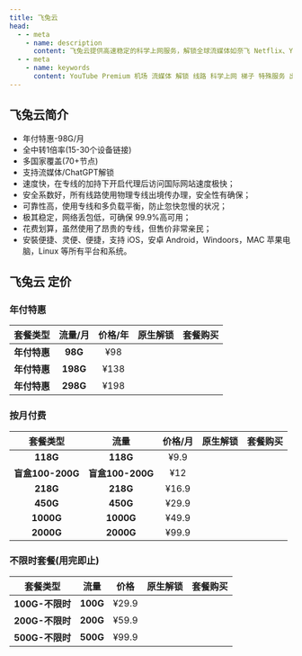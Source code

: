 ```yaml
---
title: 飞兔云
head:
  - - meta
    - name: description
      content: 飞兔云提供高速稳定的科学上网服务，解锁全球流媒体如奈飞 Netflix、YouTube、迪士尼、HBO Max等，支持多设备连接，适用于各类平台，价格亲民，提供流媒体加速和隐私保护。
  - - meta
    - name: keywords
      content: YouTube Premium 机场 流媒体 解锁 线路 科学上网 梯子 特殊服务 出国服务 奈飞 Netflix 迪士尼 YouTube 油管 hulu FlyingBird 青云梯 HBO Max Spotify 奈飞小铺 银河录像局 飞兔云
---
```


<!-- :::tip 飞兔云 双11狂欢，优惠来袭！

- 全场**88**折！全场**88**折！全场**88**折！
- 仅此一次全场打折哦！
- 优惠券名称：`1111@88`

**活动时间：即日起至2024年11月11日23点00分**

:::
<Links :items="[
{ name: '飞兔云 双11狂欢，优惠来袭！', image:'https://i.theojs.cn/logo/feitu.webp', desc:'活动时间：即日起至2024年11月11日23点00分',link: 'https://itheo.top/feitu' },
]" /> -->

## 飞兔云简介 <Pill name="飞兔云官网" link="https://itheo.top/feitu" image="https://i.theojs.cn/logo/feitu.webp" />

- <iconify-icon icon="fa:check-square" style="color: var(--vp-c-green-1)" alt="check"></iconify-icon> 年付特惠-98G/月
- <iconify-icon icon="fa:check-square" style="color: var(--vp-c-green-1)" alt="check"></iconify-icon> 全中转1倍率(15-30个设备链接)
- <iconify-icon icon="fa:check-square" style="color: var(--vp-c-green-1)" alt="check"></iconify-icon> 多国家覆盖(70+节点)
- <iconify-icon icon="fa:check-square" style="color: var(--vp-c-green-1)" alt="check"></iconify-icon> 支持流媒体/ChatGPT解锁
- 速度快，在专线的加持下开启代理后访问国际网站速度极快；
- 安全系数好，所有线路使用物理专线出境传办理，安全性有确保；
- 可靠性高，使用专线和多负载平衡，防止忽快忽慢的状况；
- 极其稳定，网络丢包低，可确保 99.9%高可用；
- 花费划算，虽然使用了昂贵的专线，但售价非常亲民；
- 安裝便捷、灵便、便捷，支持 iOS，安卓 Android，Windoors，MAC 苹果电脑，Linux 等所有平台和系统。

## 飞兔云 定价

### 年付特惠

|             套餐类型              | 流量/月  | 价格/年 |                                              原生解锁                                               |                       套餐购买                       |
| :-------------------------------: | :------: | :-----: | :-------------------------------------------------------------------------------------------------: | :--------------------------------------------------: |
|           **年付特惠**            | **98G**  |   ¥98   | <iconify-icon icon="fa:check-square" style="color: var(--vp-c-green-1)" alt="check"></iconify-icon> | [<Badge text="立即购买" />](https://itheo.top/feitu) |
| **年付特惠**<Badge text="推荐" /> | **198G** |  ¥138   | <iconify-icon icon="fa:check-square" style="color: var(--vp-c-green-1)" alt="check"></iconify-icon> | [<Badge text="立即购买" />](https://itheo.top/feitu) |
|           **年付特惠**            | **298G** |  ¥198   | <iconify-icon icon="fa:check-square" style="color: var(--vp-c-green-1)" alt="check"></iconify-icon> | [<Badge text="立即购买" />](https://itheo.top/feitu) |

### 按月付费

|     套餐类型     |       流量       | 价格/月 |                                              原生解锁                                               |                       套餐购买                       |
| :--------------: | :--------------: | :-----: | :-------------------------------------------------------------------------------------------------: | :--------------------------------------------------: |
|     **118G**     |     **118G**     |  ¥9.9   | <iconify-icon icon="fa:check-square" style="color: var(--vp-c-green-1)" alt="check"></iconify-icon> | [<Badge text="立即购买" />](https://itheo.top/feitu) |
| **盲盒100-200G** | **盲盒100-200G** |   ¥12   | <iconify-icon icon="fa:check-square" style="color: var(--vp-c-green-1)" alt="check"></iconify-icon> | [<Badge text="立即购买" />](https://itheo.top/feitu) |
|     **218G**     |     **218G**     |  ¥16.9  | <iconify-icon icon="fa:check-square" style="color: var(--vp-c-green-1)" alt="check"></iconify-icon> | [<Badge text="立即购买" />](https://itheo.top/feitu) |
|     **450G**     |     **450G**     |  ¥29.9  | <iconify-icon icon="fa:check-square" style="color: var(--vp-c-green-1)" alt="check"></iconify-icon> | [<Badge text="立即购买" />](https://itheo.top/feitu) |
|    **1000G**     |    **1000G**     |  ¥49.9  | <iconify-icon icon="fa:check-square" style="color: var(--vp-c-green-1)" alt="check"></iconify-icon> | [<Badge text="立即购买" />](https://itheo.top/feitu) |
|    **2000G**     |    **2000G**     |  ¥99.9  | <iconify-icon icon="fa:check-square" style="color: var(--vp-c-green-1)" alt="check"></iconify-icon> | [<Badge text="立即购买" />](https://itheo.top/feitu) |

### 不限时套餐(用完即止)

|    套餐类型     |   流量   | 价格  |                                              原生解锁                                               |                       套餐购买                       |
| :-------------: | :------: | :---: | :-------------------------------------------------------------------------------------------------: | :--------------------------------------------------: |
| **100G-不限时** | **100G** | ¥29.9 | <iconify-icon icon="fa:check-square" style="color: var(--vp-c-green-1)" alt="check"></iconify-icon> | [<Badge text="立即购买" />](https://itheo.top/feitu) |
| **200G-不限时** | **200G** | ¥59.9 | <iconify-icon icon="fa:check-square" style="color: var(--vp-c-green-1)" alt="check"></iconify-icon> | [<Badge text="立即购买" />](https://itheo.top/feitu) |
| **500G-不限时** | **500G** | ¥99.9 | <iconify-icon icon="fa:check-square" style="color: var(--vp-c-green-1)" alt="check"></iconify-icon> | [<Badge text="立即购买" />](https://itheo.top/feitu) |
